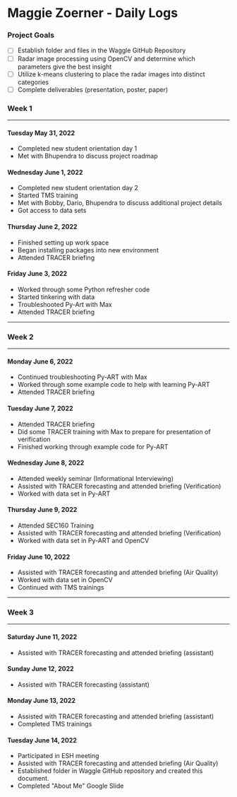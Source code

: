 # Maggie Zoerner - Daily Logs

### Project Goals ###

- [ ] Establish folder and files in the Waggle GitHub Repository
- [ ] Radar image processing using OpenCV and determine which parameters give the best insight
- [ ] Utilize k-means clustering to place the radar images into distinct categories
- [ ] Complete deliverables (presentation, poster, paper)

### Week 1 ###

----------------------------------------------

#### Tuesday May 31, 2022 ####

- Completed new student orientation day 1
- Met with Bhupendra to discuss project roadmap

#### Wednesday June 1, 2022 ####

- Completed new student orientation day 2
- Started TMS training
- Met with Bobby, Dario, Bhupendra to discuss additional project details
- Got access to data sets

#### Thursday June 2, 2022 ####

- Finished setting up work space
- Began installing packages into new environment
- Attended TRACER briefing

#### Friday June 3, 2022 ####

- Worked through some Python refresher code
- Started tinkering with data
- Troubleshooted Py-Art with Max
- Attended TRACER briefing

----------------------------------------------

### Week 2 ###

----------------------------------------------

#### Monday June 6, 2022 ####

- Continued troubleshooting Py-ART with Max
- Worked through some example code to help with learning Py-ART
- Attended TRACER briefing

#### Tuesday June 7, 2022 ####

- Attended TRACER briefing
- Did some TRACER training with Max to prepare for presentation of verification
- Finished working through example code for Py-ART

#### Wednesday June 8, 2022 ####

- Attended weekly seminar (Informational Interviewing)
- Assisted with TRACER forecasting and attended briefing (Verification)
- Worked with data set in Py-ART

#### Thursday June 9, 2022 ####

- Attended SEC160 Training
- Assisted with TRACER forecasting and attended briefing (Verification)
- Worked with data set in Py-ART and OpenCV

#### Friday June 10, 2022 ####

- Assisted with TRACER forecasting and attended briefing (Air Quality)
- Worked with data set in OpenCV
- Continued with TMS trainings

----------------------------------------------

### Week 3 ###

----------------------------------------------
#### Saturday June 11, 2022 ####

- Assisted with TRACER forecasting and attended briefing (assistant)

#### Sunday June 12, 2022 ####

- Assisted with TRACER forecasting (assistant)

#### Monday June 13, 2022 ####

- Assisted with TRACER forecasting and attended briefing (assistant)
- Completed TMS trainings

#### Tuesday June 14, 2022 ####

- Participated in ESH meeting
- Assisted with TRACER forecasting and attended briefing (Air Quality)
- Established folder in Waggle GitHub repository and created this document.
- Completed "About Me" Google Slide
